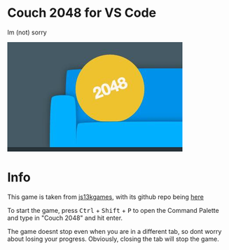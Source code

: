# Couch 2048 for VS Code

Im (not) sorry

![Game Banner](src/images/banner.jpg)

# Info
This game is taken from [js13kgames](https://js13kgames.com/2016/games/couch-2048), with its github repo being [here](https://github.com/js13kGames/couch-2048)

To start the game, press <kbd>Ctrl</kbd> + <kbd>Shift</kbd> + <kbd>P</kbd> to open the Command Palette and type in "Couch 2048" and hit enter.

The game doesnt stop even when you are in a different tab, so dont worry about losing your progress. Obviously, closing the tab will stop the game.